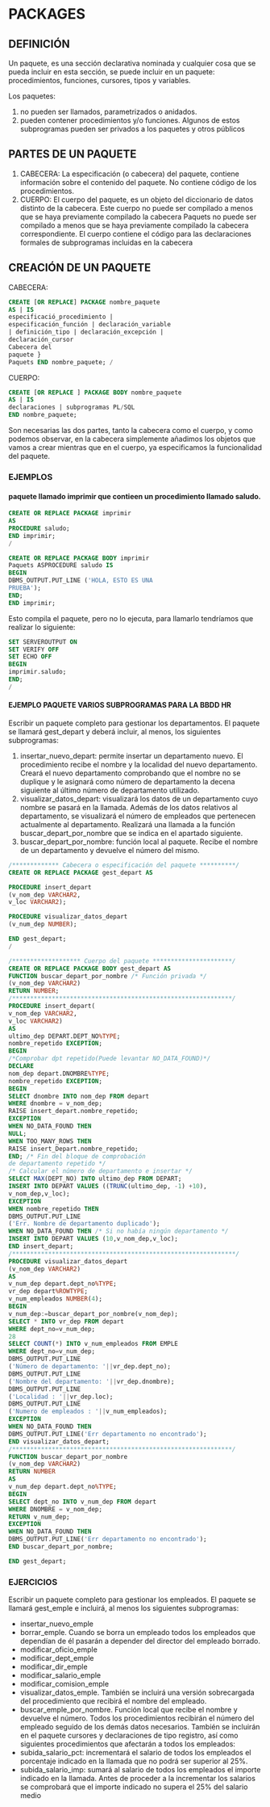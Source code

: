 # PACKAGES

## DEFINICIÓN
Un paquete, es una sección declarativa nominada y cualquier cosa que se pueda incluir en esta
sección, se puede incluir en un paquete: procedimientos, funciones, cursores, tipos y variables.

Los paquetes:
1. no pueden ser llamados, parametrizados o anidados.
2. pueden contener procedimientos y/o funciones. Algunos de estos subprogramas pueden ser privados a los paquetes y otros públicos

## PARTES DE UN PAQUETE

1. CABECERA: La especificación (o cabecera) del paquete, contiene información sobre el contenido del paquete.
No contiene código de los procedimientos.
2. CUERPO: El cuerpo del paquete, es un objeto del diccionario de datos distinto de la cabecera. Este cuerpo
no puede ser compilado a menos que se haya previamente compilado la cabecera
Paquets no puede ser compilado a menos que se haya previamente compilado la cabecera correspondiente. 
El cuerpo contiene el código para las declaraciones formales de subprogramas incluidas en la cabecera

## CREACIÓN DE UN PAQUETE

CABECERA:
```SQL
CREATE [OR REPLACE] PACKAGE nombre_paquete
AS | IS
especificació_procedimiento |
especificación_función | declaración_variable
| definición_tipo | declaración_excepción |
declaración_cursor
Cabecera del
paquete }
Paquets END nombre_paquete; /
```
CUERPO:
```SQL
CREATE [OR REPLACE ] PACKAGE BODY nombre_paquete
AS | IS
declaraciones | subprogramas PL/SQL
END nombre_paquete;
```

Son necesarias las dos partes, tanto la cabecera como el cuerpo, y como podemos observar, en la cabecera
simplemente añadimos los objetos que vamos a crear mientras que en el cuerpo, ya especificamos la funcionalidad
del paquete.

### EJEMPLOS

#### paquete llamado imprimir que contieen un procedimiento llamado saludo.

```sql
CREATE OR REPLACE PACKAGE imprimir
AS
PROCEDURE saludo;
END imprimir;
/

CREATE OR REPLACE PACKAGE BODY imprimir
Paquets ASPROCEDURE saludo IS
BEGIN
DBMS_OUTPUT.PUT_LINE ('HOLA, ESTO ES UNA
PRUEBA');
END;
END imprimir;
```
Esto compila el paquete, pero no lo ejecuta, para llamarlo tendríamos que realizar lo siguiente:
```sql
SET SERVEROUTPUT ON
SET VERIFY OFF
SET ECHO OFF
BEGIN
imprimir.saludo;
END;
/
```

#### EJEMPLO PAQUETE VARIOS SUBPROGRAMAS PARA LA BBDD HR

Escribir un paquete completo para gestionar los departamentos. El paquete se llamará
gest_depart y deberá incluir, al menos, los siguientes subprogramas:
1. insertar_nuevo_depart: permite insertar un departamento nuevo. El procedimiento
recibe el nombre y la localidad del nuevo departamento. Creará el nuevo departamento
comprobando que el nombre no se duplique y le asignará como número de
departamento la decena siguiente al último número de departamento utilizado.
2. visualizar_datos_depart:  visualizará los datos de un departamento cuyo nombre se
pasará en la llamada. Además de los datos relativos al departamento, se visualizará el
número de empleados que pertenecen actualmente al departamento. Realizará
una llamada a la función buscar_depart_por_nombre que se indica en el apartado
siguiente.
3. buscar_depart_por_nombre: función local al paquete. Recibe el nombre de un
departamento y devuelve el número del mismo.


```SQL
/************* Cabecera o especificación del paquete **********/
CREATE OR REPLACE PACKAGE gest_depart AS

PROCEDURE insert_depart
(v_nom_dep VARCHAR2,
v_loc VARCHAR2);

PROCEDURE visualizar_datos_depart
(v_num_dep NUMBER);

END gest_depart;
/

/******************* Cuerpo del paquete **********************/
CREATE OR REPLACE PACKAGE BODY gest_depart AS
FUNCTION buscar_depart_por_nombre /* Función privada */
(v_nom_dep VARCHAR2)
RETURN NUMBER;
/*************************************************************/
PROCEDURE insert_depart(
v_nom_dep VARCHAR2,
v_loc VARCHAR2)
AS
ultimo_dep DEPART.DEPT_NO%TYPE;
nombre_repetido EXCEPTION;
BEGIN
/*Comprobar dpt repetido(Puede levantar NO_DATA_FOUND)*/
DECLARE
nom_dep depart.DNOMBRE%TYPE;
nombre_repetido EXCEPTION;
BEGIN
SELECT dnombre INTO nom_dep FROM depart
WHERE dnombre = v_nom_dep;
RAISE insert_depart.nombre_repetido;
EXCEPTION
WHEN NO_DATA_FOUND THEN
NULL;
WHEN TOO_MANY_ROWS THEN
RAISE insert_Depart.nombre_repetido;
END; /* Fin del bloque de comprobación
de departamento repetido */
/* Calcular el número de departamento e insertar */
SELECT MAX(DEPT_NO) INTO ultimo_dep FROM DEPART;
INSERT INTO DEPART VALUES ((TRUNC(ultimo_dep, -1) +10),
v_nom_dep,v_loc);
EXCEPTION
WHEN nombre_repetido THEN
DBMS_OUTPUT.PUT_LINE
('Err. Nombre de departamento duplicado');
WHEN NO_DATA_FOUND THEN /* Si no había ningún departamento */
INSERT INTO DEPART VALUES (10,v_nom_dep,v_loc);
END insert_depart;
/**************************************************************/
PROCEDURE visualizar_datos_depart 
(v_nom_dep VARCHAR2)
AS
v_num_dep depart.dept_no%TYPE;
vr_dep depart%ROWTYPE;
v_num_empleados NUMBER(4);
BEGIN
v_num_dep:=buscar_depart_por_nombre(v_nom_dep);
SELECT * INTO vr_dep FROM depart
WHERE dept_no=v_num_dep;
28
SELECT COUNT(*) INTO v_num_empleados FROM EMPLE
WHERE dept_no=v_num_dep;
DBMS_OUTPUT.PUT_LINE
('Número de departamento: '||vr_dep.dept_no);
DBMS_OUTPUT.PUT_LINE
('Nombre del departamento: '||vr_dep.dnombre);
DBMS_OUTPUT.PUT_LINE
('Localidad : '||vr_dep.loc);
DBMS_OUTPUT.PUT_LINE
('Numero de empleados : '||v_num_empleados);
EXCEPTION
WHEN NO_DATA_FOUND THEN
DBMS_OUTPUT.PUT_LINE('Err departamento no encontrado');
END visualizar_datos_depart;
/*************************************************************/
FUNCTION buscar_depart_por_nombre
(v_nom_dep VARCHAR2)
RETURN NUMBER
AS
v_num_dep depart.dept_no%TYPE;
BEGIN
SELECT dept_no INTO v_num_dep FROM depart
WHERE DNOMBRE = v_nom_dep;
RETURN v_num_dep;
EXCEPTION
WHEN NO_DATA_FOUND THEN
DBMS_OUTPUT.PUT_LINE('Err departamento no encontrado');
END buscar_depart_por_nombre;

END gest_depart;
```

### EJERCICIOS
Escribir un paquete completo para gestionar los empleados. El paquete se llamará
gest_emple e incluirá, al menos los siguientes subprogramas:
- insertar_nuevo_emple
- borrar_emple. Cuando se borra un empleado todos los empleados que dependían de
él pasarán a depender del director del empleado borrado.
- modificar_oficio_emple
- modificar_dept_emple
- modificar_dir_emple
- modificar_salario_emple
- modificar_comision_emple
- visualizar_datos_emple. También se incluirá una versión sobrecargada del
procedimiento que recibirá el nombre del empleado.
- buscar_emple_por_nombre. Función local que recibe el nombre y devuelve el
número.
Todos los procedimientos recibirán el número del empleado seguido de los demás
datos necesarios. También se incluirán en el paquete cursores y declaraciones de tipo
registro, así como siguientes procedimientos que afectarán a todos los empleados:
- subida_salario_pct: incrementará el salario de todos los empleados el porcentaje
indicado en la llamada que no podrá ser superior al 25%.
- subida_salario_imp: sumará al salario de todos los empleados el importe indicado en
la llamada. Antes de proceder a la incrementar los salarios se comprobará que el
importe indicado no supera el 25% del salario medio

